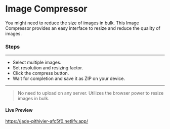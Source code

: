 # Image Compressor
You might need to reduce the size of images in bulk.
This Image Compressor provides an easy interface to resize and reduce the quality of images.
### Steps
***
* Select multiple images.
* Set resolution and resizing factor.
* Click the compress button.
* Wait for completion and save it as ZIP on your device.
***
> No need to upload on any server.
> Utilizes the browser power to resize images in bulk.

#### Live Preview
https://jade-pithivier-afc5f0.netlify.app/
